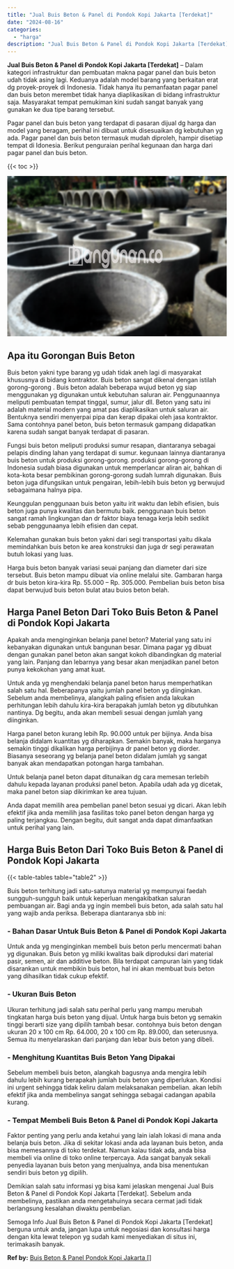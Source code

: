 ```yaml
---
title: "Jual Buis Beton & Panel di Pondok Kopi Jakarta [Terdekat]"
date: "2024-08-16"
categories: 
  - "harga"
description: "Jual Buis Beton & Panel di Pondok Kopi Jakarta [Terdekat]. Semoga Info Jual Buis Beton & Panel di Pondok Kopi Jakarta [Terdekat] berguna untuk anda, jangan..."
---
```


**Jual Buis Beton & Panel di Pondok Kopi Jakarta \[Terdekat\]** – Dalam kategori infrastruktur dan pembuatan makna pagar panel dan buis beton udah tidak asing lagi. Keduanya adalah model barang yang berkaitan erat dg proyek-proyek di Indonesia. Tidak hanya itu pemanfaatan pagar panel dan buis beton merembet tidak hanya diaplikasikan di bidang infrastruktur saja. Masyarakat tempat pemukiman kini sudah sangat banyak yang gunakan ke dua tipe barang tersebut.

Pagar panel dan buis beton yang terdapat di pasaran dijual dg harga dan model yang beragam, perihal ini dibuat untuk disesuaikan dg kebutuhan yg ada. Pagar panel dan buis beton termasuk mudah diproleh, hampir disetiap tempat di Idonesia. Berikut penguraian perihal kegunaan dan harga dari pagar panel dan buis beton.

{{< toc >}}

![Jual Buis Beton & Panel di Pondok Kopi Jakarta [Terdekat]](/images/jual-panel-buis-beton-murah-27.png)

## Apa itu Gorongan Buis Beton

Buis beton yakni type barang yg udah tidak aneh lagi di masyarakat khususnya di bidang kontraktor. Buis beton sangat dikenal dengan istilah gorong-gorong . Buis beton adalah beberapa wujud beton yg siap menggunakan yg digunakan untuk kebutuhan saluran air. Penggunaannya meliputi pembuatan tempat tinggal, sumur, jalur dll. Beton yang satu ini adalah material modern yang amat pas diaplikasikan untuk saluran air. Bentuknya sendiri menyerpai pipa dan kerap dipakai oleh jasa kontraktor. Sama contohnya panel beton, buis beton termasuk gampang didapatkan karena sudah sangat banyak terdapat di pasaran.

Fungsi buis beton meliputi produksi sumur resapan, diantaranya sebagai pelapis dinding lahan yang terdapat di sumur. kegunaan lainnya diantaranya buis beton untuk produksi gorong-gorong. produksi gorong-gorong di Indonesia sudah biasa digunakan untuk memperlancar aliran air, bahkan di kota-kota besar pembikinan gorong-gorong sudah lumrah digunakan. Buis beton juga difungsikan untuk pengairan, lebih-lebih buis beton yg berwujud sebagaimana halnya pipa.

Keunggulan penggunaan buis beton yaitu irit waktu dan lebih efisien, buis beton juga punya kwalitas dan bermutu baik. penggunaan buis beton sangat ramah lingkungan dan dr faktor biaya tenaga kerja lebih sedikit sebab penggunaanya lebih efisien dan cepat.

Kelemahan gunakan buis beton yakni dari segi transportasi yaitu dikala memindahkan buis beton ke area konstruksi dan juga dr segi perawatan butuh lokasi yang luas.

Harga buis beton banyak variasi seuai panjang dan diameter dari size tersebut. Buis beton mampu dibuat via online melalui site. Gambaran harga dr buis beton kira-kira Rp. 55.000 – Rp. 305.000. Pembelian buis beton bisa dapat berwujud buis beton bulat atau buios beton belah.

## Harga Panel Beton Dari Toko Buis Beton & Panel di Pondok Kopi Jakarta

Apakah anda menginginkan belanja panel beton? Material yang satu ini kebanyakan digunakan untuk bangunan besar. Dimana pagar yg dibuat dengan gunakan panel beton akan sangat kokoh dibandingkan dg material yang lain. Panjang dan lebarnya yang besar akan menjadikan panel beton punya kekokohan yang amat kuat.

Untuk anda yg menghendaki belanja panel beton harus memperhatikan salah satu hal. Beberapanya yaitu jumlah panel beton yg diinginkan. Sebelum anda membelinya, alangkah paling efisien anda lakukan perhitungan lebih dahulu kira-kira berapakah jumlah beton yg dibutuhkan nantinya. Dg begitu, anda akan membeli sesuai dengan jumlah yang diinginkan.

Harga panel beton kurang lebih Rp. 90.000 untuk per bijinya. Anda bisa belanja didalam kuantitas yg diharapkan. Semakin banyak, maka harganya semakin tinggi dikalikan harga perbijinya dr panel beton yg diorder. Biasanya seseorang yg belanja panel beton didalam jumlah yg sangat banyak akan mendapatkan potongan harga tambahan.

Untuk belanja panel beton dapat ditunaikan dg cara memesan terlebih dahulu kepada layanan produksi panel beton. Apabila udah ada yg dicetak, maka panel beton siap dikirimkan ke area tujuan.

Anda dapat memilih area pembelian panel beton sesuai yg dicari. Akan lebih efektif jika anda memilih jasa fasilitas toko panel beton dengan harga yg paling terjangkau. Dengan begitu, duit sangat anda dapat dimanfaatkan untuk perihal yang lain.

## Harga Buis Beton Dari Toko Buis Beton & Panel di Pondok Kopi Jakarta

{{< table-tables table="table2" >}}

Buis beton terhitung jadi satu-satunya material yg mempunyai faedah sungguh-sungguh baik untuk keperluan mengakibatkan saluran pembuangan air. Bagi anda yg ingin membeli buis beton, ada salah satu hal yang wajib anda periksa. Beberapa diantaranya sbb ini:

### \- Bahan Dasar Untuk Buis Beton & Panel di Pondok Kopi Jakarta

Untuk anda yg menginginkan membeli buis beton perlu mencermati bahan yg digunakan. Buis beton yg miliki kwalitas baik diproduksi dari material pasir, semen, air dan additive beton. Bila terdapat campuran lain yang tidak disarankan untuk membikin buis beton, hal ini akan membuat buis beton yang dihasilkan tidak cukup efektif.

### \- Ukuran Buis Beton

Ukuran terhitung jadi salah satu perihal perlu yang mampu merubah tingkatan harga buis beton yang dijual. Untuk harga buis beton yg semakin tinggi berarti size yang dipilih tambah besar. contohnya buis beton dengan ukuran 20 x 100 cm Rp. 64.000, 20 x 100 cm Rp. 89.000, dan seterusnya. Semua itu menyelaraskan dari panjang dan lebar buis beton yang dibeli.

### \- Menghitung Kuantitas Buis Beton Yang Dipakai

Sebelum membeli buis beton, alangkah bagusnya anda mengira lebih dahulu lebih kurang berapakah jumlah buis beton yang diperlukan. Kondisi ini urgent sehingga tidak keliru dalam melaksanakan pembelian. akan lebih efektif jika anda membelinya sangat sehingga sebagai cadangan apabila kurang.

### \- Tempat Membeli Buis Beton & Panel di Pondok Kopi Jakarta

Faktor penting yang perlu anda ketahui yang lain ialah lokasi di mana anda belanja buis beton. Jika di sekitar lokasi anda ada layanan buis beton, anda bisa memesannya di toko terdekat. Namun kalau tidak ada, anda bisa membeli via online di toko online terpercaya. Ada sangat banyak sekali penyedia layanan buis beton yang menjualnya, anda bisa menentukan sendiri buis beton yg dipilih.

Demikian salah satu informasi yg bisa kami jelaskan mengenai Jual Buis Beton & Panel di Pondok Kopi Jakarta \[Terdekat\]. Sebelum anda membelinya, pastikan anda mengetahuinya secara cermat jadi tidak berlangsung kesalahan diwaktu pembelian.

Semoga Info Jual Buis Beton & Panel di Pondok Kopi Jakarta \[Terdekat\] berguna untuk anda, jangan lupa untuk negosiasi dan konsultasi harga dengan kita lewat telepon yg sudah kami menyediakan di situs ini, terimakasih banyak.

**Ref by:** [Buis Beton & Panel Pondok Kopi Jakarta []](https://id.wikipedia.org/wiki/Buis)
